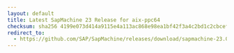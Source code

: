 ```yaml
---
layout: default
title: Latest SapMachine 23 Release for aix-ppc64
checksum: sha256 4199e073d414a9115e4a113ac868e98ea1bf42f3a4c2bd1c2cbcef9abf028313
redirect_to:
  - https://github.com/SAP/SapMachine/releases/download/sapmachine-23.0.1/sapmachine-jre-23.0.1_aix-ppc64_bin.tar.gz
---
```

